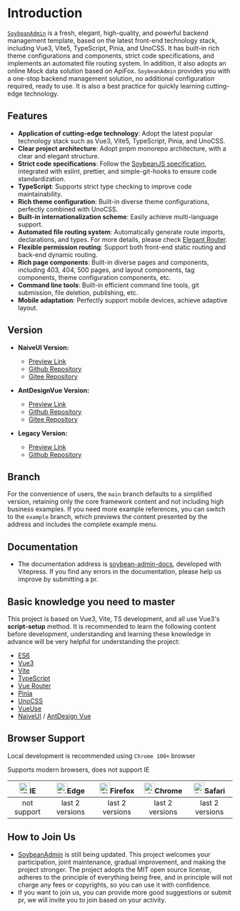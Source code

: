 # Introduction

[`SoybeanAdmin`](https://github.com/soybeanjs/soybean-admin) is a fresh, elegant, high-quality, and powerful backend management template, based on the latest front-end technology stack, including Vue3, Vite5, TypeScript, Pinia, and UnoCSS. It has built-in rich theme configurations and components, strict code specifications, and implements an automated file routing system. In addition, it also adopts an online Mock data solution based on ApiFox. `SoybeanAdmin` provides you with a one-stop backend management solution, no additional configuration required, ready to use. It is also a best practice for quickly learning cutting-edge technology.

## Features

- **Application of cutting-edge technology**: Adopt the latest popular technology stack such as Vue3, Vite5, TypeScript, Pinia, and UnoCSS.
- **Clear project architecture**: Adopt pnpm monorepo architecture, with a clear and elegant structure.
- **Strict code specifications**: Follow the [SoybeanJS specification](/standard/), integrated with eslint, prettier, and simple-git-hooks to ensure code standardization.
- **TypeScript**: Supports strict type checking to improve code maintainability.
- **Rich theme configuration**: Built-in diverse theme configurations, perfectly combined with UnoCSS.
- **Built-in internationalization scheme**: Easily achieve multi-language support.
- **Automated file routing system**: Automatically generate route imports, declarations, and types. For more details, please check [Elegant Router](https://github.com/soybeanjs/elegant-router).
- **Flexible permission routing**: Support both front-end static routing and back-end dynamic routing.
- **Rich page components**: Built-in diverse pages and components, including 403, 404, 500 pages, and layout components, tag components, theme configuration components, etc.
- **Command line tools**: Built-in efficient command line tools, git submission, file deletion, publishing, etc.
- **Mobile adaptation**: Perfectly support mobile devices, achieve adaptive layout.

## Version

- **NaiveUI Version:**

  - [Preview Link](https://naive.soybeanjs.cn/)
  - [Github Repository](https://github.com/soybeanjs/soybean-admin)
  - [Gitee Repository](https://gitee.com/honghuangdc/soybean-admin)

- **AntDesignVue Version:**

  - [Preview Link](https://antd.soybeanjs.cn/)
  - [Github Repository](https://github.com/soybeanjs/soybean-admin-antd)
  - [Gitee Repository](https://gitee.com/honghuangdc/soybean-admin-antd)

- **Legacy Version:**
  - [Preview Link](https://legacy.soybeanjs.cn/)
  - [Github Repository](https://github.com/soybeanjs/soybean-admin/tree/legacy)

## Branch

For the convenience of users, the `main` branch defaults to a simplified version, retaining only the core framework content and not including high business examples. If you need more example references, you can switch to the `example` branch, which previews the content presented by the address and includes the complete example menu.

## Documentation

- The documentation address is [soybean-admin-docs](https://github.com/soybeanjs/soybean-admin-docs), developed with Vitepress. If you find any errors in the documentation, please help us improve by submitting a pr.

## Basic knowledge you need to master

This project is based on Vue3, Vite, TS development, and all use Vue3's **script-setup** method. It is recommended to learn the following content before development, understanding and learning these knowledge in advance will be very helpful for understanding the project:

- [ES6](https://es6.ruanyifeng.com/)
- [Vue3](https://vuejs.org/)
- [Vite](https://vitejs.dev/)
- [TypeScript](https://jkchao.github.io/typescript-book-chinese/#why)
- [Vue Router](https://router.vuejs.org/)
- [Pinia](https://pinia.vuejs.org/)
- [UnoCSS](https://uno.antfu.me/)
- [VueUse](https://vueuse.org/)
- [NaiveUI](https://www.naiveui.com/zh-CN/os-theme) / [AntDesign Vue](https://www.antdv.com/components/overview-cn/)

## Browser Support

Local development is recommended using `Chrome 100+` browser

Supports modern browsers, does not support IE

| [<img src="https://raw.githubusercontent.com/alrra/browser-logos/master/src/archive/internet-explorer_9-11/internet-explorer_9-11_48x48.png" alt="IE" width="24px" height="24px"  />](http://godban.github.io/browsers-support-badges/)IE | [<img src="https://raw.githubusercontent.com/alrra/browser-logos/master/src/edge/edge_48x48.png" alt=" Edge" width="24px" height="24px" />](http://godban.github.io/browsers-support-badges/)Edge | [<img src="https://raw.githubusercontent.com/alrra/browser-logos/master/src/firefox/firefox_48x48.png" alt="Firefox" width="24px" height="24px" />](http://godban.github.io/browsers-support-badges/)Firefox | [<img src="https://raw.githubusercontent.com/alrra/browser-logos/master/src/chrome/chrome_48x48.png" alt="Chrome" width="24px" height="24px" />](http://godban.github.io/browsers-support-badges/)Chrome | [<img src="https://raw.githubusercontent.com/alrra/browser-logos/master/src/safari/safari_48x48.png" alt="Safari" width="24px" height="24px" />](http://godban.github.io/browsers-support-badges/)Safari |
| :---------------------------------------------------------------------------------------------------------------------------------------------------------------------------------------------------------------------------------------: | :-----------------------------------------------------------------------------------------------------------------------------------------------------------------------------------------------: | :----------------------------------------------------------------------------------------------------------------------------------------------------------------------------------------------------------: | :------------------------------------------------------------------------------------------------------------------------------------------------------------------------------------------------------: | :------------------------------------------------------------------------------------------------------------------------------------------------------------------------------------------------------: |
|                                                                                                                not support                                                                                                                |                                                                                          last 2 versions                                                                                          |                                                                                               last 2 versions                                                                                                |                                                                                             last 2 versions                                                                                              |                                                                                             last 2 versions                                                                                              |

## How to Join Us

- [SoybeanAdmin](https://github.com/honghuangdc/soybean-admin) is still being updated. This project welcomes your participation, joint maintenance, gradual improvement, and making the project stronger. The project adopts the MIT open source license, adheres to the principle of everything being free, and in principle will not charge any fees or copyrights, so you can use it with confidence.
- If you want to join us, you can provide more good suggestions or submit pr, we will invite you to join based on your activity.
